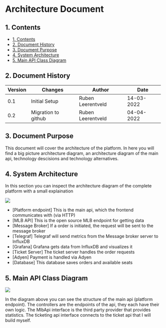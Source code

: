 # Architecture Document

## 1. Contents
- [1. Contents](#1-contents)
- [2. Document History](#2-document-history)
- [3. Document Purpose](#3-document-purpose)
- [4. System Architecture](#4-system-architecture)
- [5. Main API Class Diagram](#5-main-api-class-diagram)

## 2. Document History
| Version | Changes | Author | Date |
|---------|---------|--------|------|
| 0.1 | Initial Setup | Ruben Leerentveld | 14-03-2022 | 
| 0.2 | Migration to github | Ruben Leerentveld | 04-04-2022|

## 3. Document Purpose
This document will cover the architecture of the platform. In here you will find a big picture architecture diagram, an architecture diagram of the main api, technology descisions and technology alternatives.

## 4. System Architecture
In this section you can inspect the architecture diagram of the complete platform with a small explaination

![](https://www.plantuml.com/plantuml/png/ROtDQeDG44RtynHVirVeLa98Gw0LAWXr5roCPhJY_P5xnz2-VI-KR1ANt-7CcMDK3hfQGo_wBLPmcxh0JYdEariui4NlxUATEFtINoD8xYlHv5J2mBrWLtsUy5QNEt14LH9LPOPBRLW77op4NHUVx9Os6FByW8-cgGkiKJQDrAeaHXu5NV2pX9OUm7-b4IDZuA70ugFIVIBB3hYKRZ3hp_cKRjyJPCSjzZdkkC0e-fnDhvkfdqKH9TmIeOUDVPQSCojt7AMbexZhQiqV)

- [Platform endpoint] This is the main api, which the frontend communicates with (via HTTP)
- [MLB API]           This is the open source MLB endpoint for getting data
- [Message Broker]    If a order is initiated, the request will be sent to the message broker
- [Telegraf]          Telegraf will send metrics from the Message broker server to InfluxDB
- [Grafana]           Grafana gets data from InfluxDB and visualizes it
- [Ticket Server]     The ticket server handles the order requests
- [Adyen]             Payment is handled via Adyen
- [Database]          This database saves orders and available seats

## 5. Main API Class Diagram

![](https://www.plantuml.com/plantuml/png/pPJRRi8m38Rl-nIvBD9uXGcsIMZQqD0A3v2bfekMGvSOJQZYtPU6GeA5kDnwWspN_lyl1pBpo1tkj2gAOYw4tHbyj0QTLGeScqxlsL1zjOqKHPxaNwll850XH-bH2ayaqeUZIigJq59zp5jP56-k1aVcO-qu6iCqjPRY2p0E2iMzPtGDhYiOwxOIL7rW5_GyI_eU3VXfGzCxD84DtCQ3ApqwQHe6cajrnuQi3KO_rjNdWh1cAvrU3VL9BjVhcvjQmymXBI614VfXgna_XsCa3rWvTx8o851QKyN2ACW7S7fpwSMX5zPVvhdt0d0DN5V0lJNzd2-bGUPZFY6TAyNtu9u00vulJtYn-5nVR_OF-rx_r8mX9kj8N5TEWRVo1VOZ00uUuBPSmF3FxqQpYUG5oZSnUttiEIGEcrPOhOFiWclm9GMeW6Emxp-Ux9iG4zA0AI2wbV5tQMjGHqy2UlkW_vuj7MnwdBj_m9Y1gNTQ_G80)

In the diagram above you can see the structure of the main api (platform endpoint).
The controllers are the endpoints of the api, they each have their own logic. The MlbApi interface is the third party provider that provides statistics. The ticketing api interface connects to the ticket api that I will build myself.

